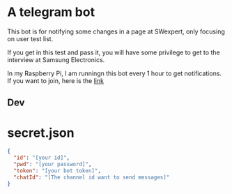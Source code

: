 # A telegram bot

This bot is for notifying some changes in a page at SWexpert, only focusing on user test list.

If you get in this test and pass it, you will have some privilege to get to the interview at Samsung Electronics.

In my Raspberry Pi, I am runningn this bot every 1 hour to get notifications.
If you want to join, here is the [link](https://t.me/swexpert_watching)


## Dev
# secret.json
```json
{
  "id": "[your id]",
  "pwd": "[your password]",
  "token": "[your bot token]",
  "chatId": "[The channel id want to send messages]"
}
```
